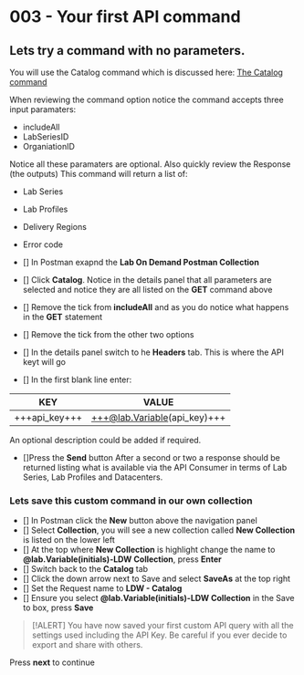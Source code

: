 # 003 - Your first API command

## Lets try a command with no parameters.
You will use the Catalog command which is discussed here: [The Catalog command](https://docs.skillable.com/lod/lod-api/lod-api-catalog.md "The Catalog command")

When reviewing the command option notice the command accepts three input paramaters:

 - includeAll
 - LabSeriesID
 - OrganiationID

Notice all these paramaters are optional.  Also quickly review the Response (the outputs)  This command will return a list of:

 - Lab Series
 - Lab Profiles
 - Delivery Regions
 - Error code    



- [] In Postman exapnd the **Lab On Demand Postman Collection**
- [] Click **Catalog**.  Notice in the details panel that all parameters are selected and notice they are all listed on the **GET** command above
- [] Remove the tick from **includeAll** and as you do notice what happens in the **GET** statement
- [] Remove the tick from the other two options
- [] In the details panel switch to he **Headers** tab.  This is where the API keyt will go
- [] In the first blank line enter:

| KEY | VALUE |
|-----|-------|
|+++api_key+++|+++@lab.Variable(api_key)+++|

An optional description could be added if required.

- []Press the **Send** button
After a second or two a response should be returned listing what is available via the API Consumer in terms of Lab Series, Lab Profiles and Datacenters.

### Lets save this custom command in our own collection

- [] In Postman click the **New** button above the navigation panel
- [] Select **Collection**, you will see a new collection called **New Collection** is listed on the lower left
- [] At the top where **New Collection** is highlight change the name to **@lab.Variable(initials)-LDW Collection**, press **Enter**
- [] Switch back to the **Catalog** tab
- [] Click the down arrow next to Save and select **SaveAs** at the top right
- [] Set the Request name to **LDW - Catalog**
- [] Ensure you select **@lab.Variable(initials)-LDW Collection** in the Save to box, press **Save**

>[!ALERT] You have now saved your first custom API query with all the settings used including the API Key.  Be careful if you ever decide to export and share with others.

Press **next** to continue
